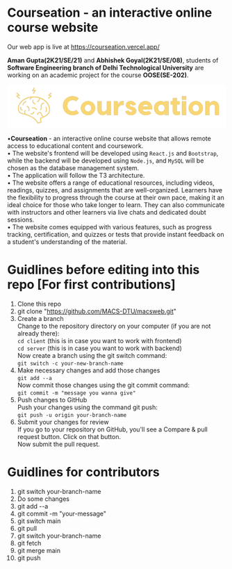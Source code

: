 # Courseation - an interactive online course website
Our web app is live at https://courseation.vercel.app/


<strong>Aman Gupta(2K21/SE/21)</strong> and <strong>Abhishek Goyal(2K21/SE/08)</strong>, students of <strong>Software Engineering branch of Delhi Technological University</strong> are working on an academic project for the course <strong>OOSE(SE-202)</strong>.

<img alt="courseation-logo" src="client/public/images/logo-without-bg.png">

•<strong>Courseation</strong> - an interactive online course website that allows remote access to educational content and coursework.\
• The website's frontend will be developed using `React.js` and `Bootstrap`, while the backend will be developed using `Node.js`, and `MySQL` will be chosen as the database management system.\
• The application will follow the T3 architecture.\
• The website offers a range of educational resources, including videos, readings, quizzes, and assignments that are well-organized. Learners have the flexibility to progress through the course at their own pace, making it an ideal choice for those who take longer to learn. They can also communicate with instructors and other learners via live chats and dedicated doubt sessions.\
• The website comes equipped with various features, such as progress tracking, certification, and quizzes or tests that provide instant feedback on a student's understanding of the material.

# Guidlines before editing into this repo [For first contributions]
1. Clone this repo
2. git clone "https://github.com/MACS-DTU/macsweb.git"
3. Create a branch\
    Change to the repository directory on your computer (if you are not already there):\
    `cd client` (this is in case you want to work with frontend)\
    `cd server` (this is in case you want to work with backend)\
    Now create a branch using the git switch command:\
    `git switch -c your-new-branch-name`
4. Make necessary changes and add those changes\
    `git add --a`\
    Now commit those changes using the git commit command:\
    `git commit -m "message you wanna give"`
5. Push changes to GitHub\
    Push your changes using the command git push:\
    `git push -u origin your-branch-name`
6. Submit your changes for review\
    If you go to your repository on GitHub, you'll see a Compare & pull request button. Click on that button.\
    Now submit the pull request.

# Guidlines for contributors

1. git switch your-branch-name
2. Do some changes
3. git add --a
4. git commit -m "your-message"
5. git switch main
6. git pull
7. git switch your-branch-name
8. git fetch
9. git merge main
10. git push